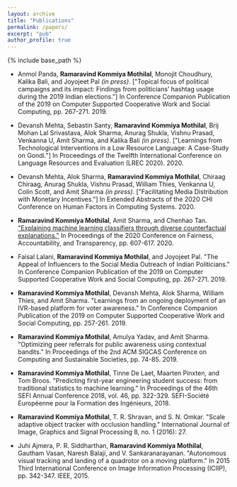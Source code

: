 ```yaml
---
layout: archive
title: "Publications"
permalink: /papers/
excerpt: "pub"
author_profile: true
---
```


{% include base_path %}

* Anmol Panda, __Ramaravind Kommiya Mothilal__, Monojit Choudhury, Kalika Bali, and Joyojeet Pal *(in press)*. ["Topical focus of political campaigns and its impact: Findings from politicians’ hashtag usage during the 2019 Indian elections."] In Conference Companion Publication of the 2019 on Computer Supported Cooperative Work and Social Computing, pp. 267-271. 2019.

* Devansh Mehta, Sebastin Santy, __Ramaravind Kommiya Mothilal__, Brij Mohan Lal Srivastava, Alok Sharma, Anurag Shukla, Vishnu Prasad, Venkanna U, Amit Sharma, and Kalika Bali *(in press)*. ["Learnings from Technological Interventions in a Low Resource Language: A Case-Study on Gondi."] In Proceedings of the Twelfth International Conference on Language Resources and Evaluation (LREC 2020). 2020.

* Devansh Mehta, Alok Sharma, __Ramaravind Kommiya Mothilal__, Chiraag Chiraag, Anurag Shukla, Vishnu Prasad, William Thies, Venkanna U, 	Colin Scott, and Amit Sharma *(in press)*. ["Facilitating Media Distribution with Monetary Incentives."] In Extended Abstracts of the 2020 CHI Conference on Human Factors in Computing Systems. 2020.

* __Ramaravind Kommiya Mothilal__, Amit Sharma, and Chenhao Tan. ["Explaining machine learning classifiers through diverse counterfactual explanations."](https://arxiv.org/pdf/1905.07697.pdf) In Proceedings of the 2020 Conference on Fairness, Accountability, and Transparency, pp. 607-617. 2020.

* Faisal Lalani, __Ramaravind Kommiya Mothilal__, and Joyojeet Pal. "The Appeal of Influencers to the Social Media Outreach of Indian Politicians." In Conference Companion Publication of the 2019 on Computer Supported Cooperative Work and Social Computing, pp. 267-271. 2019.

* __Ramaravind Kommiya Mothilal__, Devansh Mehta, Alok Sharma, William Thies, and Amit Sharma. "Learnings from an ongoing deployment of an IVR-based platform for voter awareness." In Conference Companion Publication of the 2019 on Computer Supported Cooperative Work and Social Computing, pp. 257-261. 2019.

* __Ramaravind Kommiya Mothilal__, Amulya Yadav, and Amit Sharma. "Optimizing peer referrals for public awareness using contextual bandits." In Proceedings of the 2nd ACM SIGCAS Conference on Computing and Sustainable Societies, pp. 74-85. 2019.

* __Ramaravind Kommiya Mothilal__, Tinne De Laet, Maarten Pinxten, and Tom Broos. "Predicting first-year engineering student success: from traditional statistics to machine learning." In Proceedings of the 46th SEFI Annual Conference 2018, vol. 46, pp. 322-329. SEFI-Société Européenne pour la Formation des Ingénieurs, 2018.

* __Ramaravind Kommiya Mothilal__, T. R. Shravan, and S. N. Omkar. "Scale adaptive object tracker with occlusion handling." International Journal of Image, Graphics and Signal Processing 8, no. 1 (2016): 27.

* Juhi Ajmera, P. R. Siddharthan, __Ramaravind Kommiya Mothilal__, Gautham Vasan, Naresh Balaji, and V. Sankaranarayanan. "Autonomous visual tracking and landing of a quadrotor on a moving platform." In 2015 Third International Conference on Image Information Processing (ICIIP), pp. 342-347. IEEE, 2015.
